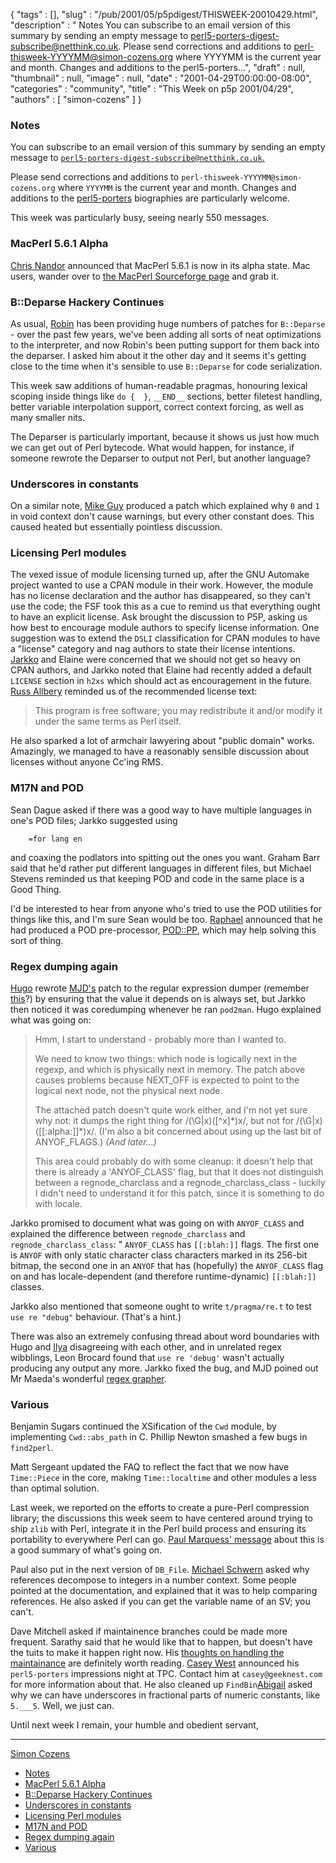 {
   "tags" : [],
   "slug" : "/pub/2001/05/p5pdigest/THISWEEK-20010429.html",
   "description" : " Notes You can subscribe to an email version of this summary by sending an empty message to perl5-porters-digest-subscribe@netthink.co.uk. Please send corrections and additions to perl-thisweek-YYYYMM@simon-cozens.org where YYYYMM is the current year and month. Changes and additions to the perl5-porters...",
   "draft" : null,
   "thumbnail" : null,
   "image" : null,
   "date" : "2001-04-29T00:00:00-08:00",
   "categories" : "community",
   "title" : "This Week on p5p 2001/04/29",
   "authors" : [
      "simon-cozens"
   ]
}



### <span id="Notes">Notes</span>

You can subscribe to an email version of this summary by sending an empty message to [`perl5-porters-digest-subscribe@netthink.co.uk`.](mailto:perl5-porters-digest-subscribe@netthink.co.uk)

Please send corrections and additions to `perl-thisweek-YYYYMM@simon-cozens.org` where `YYYYMM` is the current year and month. Changes and additions to the [perl5-porters](http://simon-cozens.org/writings/whos-who.html) biographies are particularly welcome.

This week was particularly busy, seeing nearly 550 messages.

### <span id="MacPerl_561_Alpha">MacPerl 5.6.1 Alpha</span>

[Chris Nandor](http://simon-cozens.org/writings/whos-who.html#NANDOR) announced that MacPerl 5.6.1 is now in its alpha state. Mac users, wander over to [the MacPerl Sourceforge page](http://macperl.sourceforge.net/) and grab it.

### <span id="BDeparse_Hackery_Continues">B::Deparse Hackery Continues</span>

As usual, [Robin](http://simon-cozens.org/writings/whos-who.html#HOUSTON) has been providing huge numbers of patches for `B::Deparse` - over the past few years, we've been adding all sorts of neat optimizations to the interpreter, and now Robin's been putting support for them back into the deparser. I asked him about it the other day and it seems it's getting close to the time when it's sensible to use `B::Deparse` for code serialization.

This week saw additions of human-readable pragmas, honouring lexical scoping inside things like `do {  }`, `__END__` sections, better filetest handling, better variable interpolation support, correct context forcing, as well as many smaller nits.

The Deparser is particularly important, because it shows us just how much we can get out of Perl bytecode. What would happen, for instance, if someone rewrote the Deparser to output not Perl, but another language?

### <span id="Underscores_in_constants">Underscores in constants</span>

On a similar note, [Mike Guy](http://simon-cozens.org/writings/whos-who.html#GUY) produced a patch which explained why `0` and `1` in void context don't cause warnings, but every other constant does. This caused heated but essentially pointless discussion.

### <span id="Licensing_Perl_modules">Licensing Perl modules</span>

The vexed issue of module licensing turned up, after the GNU Automake project wanted to use a CPAN module in their work. However, the module has no license declaration and the author has disappeared, so they can't use the code; the FSF took this as a cue to remind us that everything ought to have an explicit license. Ask brought the discussion to P5P, asking us how best to encourage module authors to specify license information. One suggestion was to extend the `DSLI` classification for CPAN modules to have a "license" category and nag authors to state their license intentions. [Jarkko](http://simon-cozens.org/writings/whos-who.html#HIETANIEMI) and Elaine were concerned that we should not get so heavy on CPAN authors, and Jarkko noted that Elaine had recently added a default `LICENSE` section in `h2xs` which should act as encouragement in the future. [Russ Allbery](http://simon-cozens.org/writings/whos-who.html#ALLBERY) reminded us of the recommended license text:

> This program is free software; you may redistribute it and/or modify it under the same terms as Perl itself.

He also sparked a lot of armchair lawyering about "public domain" works. Amazingly, we managed to have a reasonably sensible discussion about licenses without anyone Cc'ing RMS.

### <span id="M17N_and_POD">M17N and POD</span>

Sean Dague asked if there was a good way to have multiple languages in one's POD files; Jarkko suggested using

        =for lang en

and coaxing the podlators into spitting out the ones you want. Graham Barr said that he'd rather put different languages in different files, but Michael Stevens reminded us that keeping POD and code in the same place is a Good Thing.

I'd be interested to hear from anyone who's tried to use the POD utilities for things like this, and I'm sure Sean would be too. [Raphael](http://simon-cozens.org/writings/whos-who.html#MANFREDI) announced that he had produced a POD pre-processor, [POD::PP](http://search.cpan.org/search?dist=Pod-PP), which may help solving this sort of thing.

### <span id="Regex_dumping_again">Regex dumping again</span>

[Hugo](http://simon-cozens.org/writings/whos-who.html#SANDEN) rewrote [MJD's](http://simon-cozens.org/writings/whos-who.html#DOMINUS) patch to the regular expression dumper (remember [this](/pub/2001/04/p5pdigest/THISWEEK-20010422.html#Regex_Debugger_and_Reference_Type)?) by ensuring that the value it depends on is always set, but Jarkko then noticed it was coredumping whenever he ran `pod2man`. Hugo explained what was going on:

> Hmm, I start to understand - probably more than I wanted to.
>
> We need to know two things: which node is logically next in the regexp, and which is physically next in memory. The patch above causes problems because NEXT\_OFF is expected to point to the logical next node, not the physical next node.
>
> The attached patch doesn't quite work either, and I'm not yet sure why not: it dumps the right thing for /(\\G|x)(\[^x\]\*)x/, but not for /(\\G|x)(\[\[:alpha:\]\]\*)x/. (I'm also a bit concerned about using up the last bit of ANYOF\_FLAGS.) *(And later...)*
>
> This area could probably do with some cleanup: it doesn't help that there is already a 'ANYOF\_CLASS' flag, but that it does not distinguish between a regnode\_charclass and a regnode\_charclass\_class - luckily I didn't need to understand it for this patch, since it is something to do with locale.

Jarkko promised to document what was going on with `ANYOF_CLASS` and explained the difference between `regnode_charclass` and `regnode_charclass_class`: " `ANYOF_CLASS` has `[[:blah:]]` flags. The first one is `ANYOF` with only static character class characters marked in its 256-bit bitmap, the second one in an `ANYOF` that has (hopefully) the `ANYOF_CLASS` flag on and has locale-dependent (and therefore runtime-dynamic) `[[:blah:]]` classes.

Jarkko also mentioned that someone ought to write `t/pragma/re.t` to test `use re "debug"` behaviour. (That's a hint.)

There was also an extremely confusing thread about word boundaries with Hugo and [Ilya](http://simon-cozens.org/writings/whos-who.html#ZAKHEREVICH) disagreeing with each other, and in unrelated regex wibblings, Leon Brocard found that `use re 'debug'` wasn't actually producing any output any more. Jarkko fixed the bug, and MJD poined out Mr Maeda's wonderful [regex grapher](http://www.cc.rim.or.jp/~midorin/mad-p/RegexDiagram.html).

### <span id="Various">Various</span>

Benjamin Sugars continued the XSification of the `Cwd` module, by implementing `Cwd::abs_path` in C. Phillip Newton smashed a few bugs in `find2perl`.

Matt Sergeant updated the FAQ to reflect the fact that we now have `Time::Piece` in the core, making `Time::localtime` and other modules a less than optimal solution.

Last week, we reported on the efforts to create a pure-Perl compression library; the discussions this week seem to have centered around trying to ship `zlib` with Perl, integrate it in the Perl build process and ensuring its portability to everywhere Perl can go. [Paul Marquess' message](http://www.xray.mpe.mpg.de/mailing-lists/perl5-porters/2001-04/msg01422.html) about this is a good summary of what's going on.

Paul also put in the next version of `DB_File`. [Michael Schwern](http://simon-cozens.org/writings/whos-who.html#SCHWERN) asked why references decompose to integers in a number context. Some people pointed at the documentation, and explained that it was to help comparing references. He also asked if you can get the variable name of an SV; you can't.

Dave Mitchell asked if maintainence branches could be made more frequent. Sarathy said that he would like that to happen, but doesn't have the tuits to make it happen right now. His [thoughts on handling the maintainance](http://www.xray.mpe.mpg.de/mailing-lists/perl5-porters/2001-04/msg01626.html) are definitely worth reading. [Casey West](http://simon-cozens.org/writings/whos-who.html#WEST) announced his `perl5-porters` impressions night at TPC. Contact him at `casey@geeknest.com` for more information about that. He also cleaned up `FindBin`[Abigail](http://simon-cozens.org/writings/whos-who.html#ABIGAIL) asked why we can have underscores in fractional parts of numeric constants, like `5.___5`. Well, we just can.

Until next week I remain, your humble and obedient servant,

------------------------------------------------------------------------

[Simon Cozens](mailto:simon@brecon.co.uk)
-   [Notes](#Notes)
-   [MacPerl 5.6.1 Alpha](#MacPerl_561_Alpha)
-   [B::Deparse Hackery Continues](#BDeparse_Hackery_Continues)
-   [Underscores in constants](#Underscores_in_constants)
-   [Licensing Perl modules](#Licensing_Perl_modules)
-   [M17N and POD](#M17N_and_POD)
-   [Regex dumping again](#Regex_dumping_again)
-   [Various](#Various)

